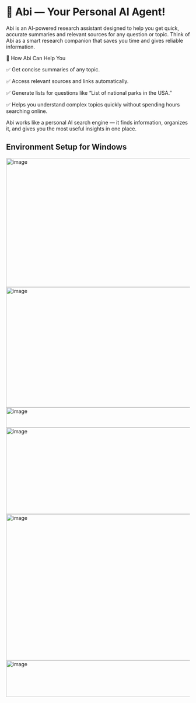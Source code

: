 # 🤖 Abi — Your Personal AI Agent!

Abi is an AI-powered research assistant designed to help you get quick, accurate summaries and relevant sources for any question or topic. Think of Abi as a smart research companion that saves you time and gives reliable information.

🔹 How Abi Can Help You

✅ Get concise summaries of any topic.

✅ Access relevant sources and links automatically.

✅ Generate lists for questions like “List of national parks in the USA.”

✅ Helps you understand complex topics quickly without spending hours searching online.

Abi works like a personal AI search engine — it finds information, organizes it, and gives you the most useful insights in one place.


## Environment Setup for Windows 


<img width="699" height="353" alt="image" src="https://github.com/user-attachments/assets/3716dbea-c387-43bd-89b1-6fd4b69d3156" />


<img width="778" height="329" alt="image" src="https://github.com/user-attachments/assets/359a208c-caf5-4e65-9337-bc85014f27d2" />



<img width="1019" height="55" alt="image" src="https://github.com/user-attachments/assets/51ade13d-e058-4647-9831-68b363e8827d" />



<img width="665" height="237" alt="image" src="https://github.com/user-attachments/assets/c7c5e7a8-c846-4e46-8882-5f821e9e0fbd" />


<img width="1841" height="400" alt="image" src="https://github.com/user-attachments/assets/ece1b0a7-785e-4ead-8301-cebc926d1c78" />


<img width="945" height="100" alt="image" src="https://github.com/user-attachments/assets/3503cce3-e7ec-44bf-9d37-83df5233b312" />



 

 


 

